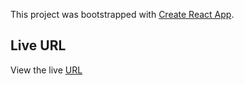 This project was bootstrapped with [Create React App](https://github.com/facebook/create-react-app).

## Live URL

View the live [URL](https://sigma-quiz.netlify.app/)


